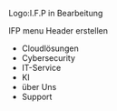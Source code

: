 Logo:I.F.P
in Bearbeitung

IFP menu Header erstellen

- Cloudlösungen
- Cybersecurity
- IT-Service
- KI
- über Uns
- Support
